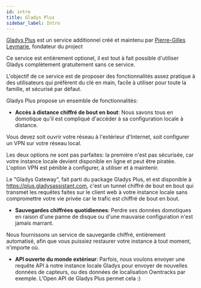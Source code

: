 ```yaml
---
id: intro
title: Gladys Plus
sidebar_label: Intro
---
```


[Gladys Plus](/fr/plus/) est un service additionnel créé et maintenu par [Pierre-Gilles Leymarie](https://twitter.com/pierregillesl), fondateur du project

Ce service est entièrement optionel, il est tout à fait possible d'utiliser Gladys complètement gratuitement sans ce service.

L'objectif de ce service est de proposer des fonctionnalités assez pratique à des utilisateurs qui préfèrent du clé en main, facile à utiliser pour toute la famille, et sécurisé par défaut.

Gladys Plus propose un ensemble de fonctionnalités:

- **Accès à distance chiffré de bout en bout**: Nous savons tous en domotique qu'il est compliqué d'accéder à sa configuration locale à distance.

Vous devez soit ouvrir votre réseau à l'extérieur d'Internet, soit configurer un VPN sur votre réseau local.

Les deux options ne sont pas parfaites: la première n'est pas sécurisée, car votre instance locale devient disponible en ligne et peut être piratée. L'option VPN est pénible à configurer, à utiliser et à maintenir.

Le "Gladys Gateway", fait parti du package Gladys Plus, et est disponible à https://plus.gladysassistant.com, c'est un tunnel chiffré de bout en bout qui transmet les requêtes faites sur le client web à votre instance locale sans compromettre votre vie privée car le trafic est chiffré de bout en bout.

- **Sauvegardes chiffrées quotidiennes**: Perdre ses données domotiques en raison d'une panne de disque ou d'une mauvaise configuration n'est jamais marrant.

Nous fournissons un service de sauvegarde chiffré, entièrement automatisé, afin que vous puissiez restaurer votre instance à tout moment, n'importe où.

- **API ouverte du monde extérieur**: Parfois, nous voulons envoyer une requête API à notre instance locale Gladys pour envoyer de nouvelles données de capteurs, ou des données de localisation Owntracks par exemple. L'Open API de Gladys Plus permet cela :)
